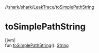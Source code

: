 //[shark](../../../index.md)/[shark](../index.md)/[LeakTrace](index.md)/[toSimplePathString](to-simple-path-string.md)

# toSimplePathString

[jvm]\
fun [toSimplePathString](to-simple-path-string.md)(): [String](https://kotlinlang.org/api/latest/jvm/stdlib/kotlin/-string/index.html)
